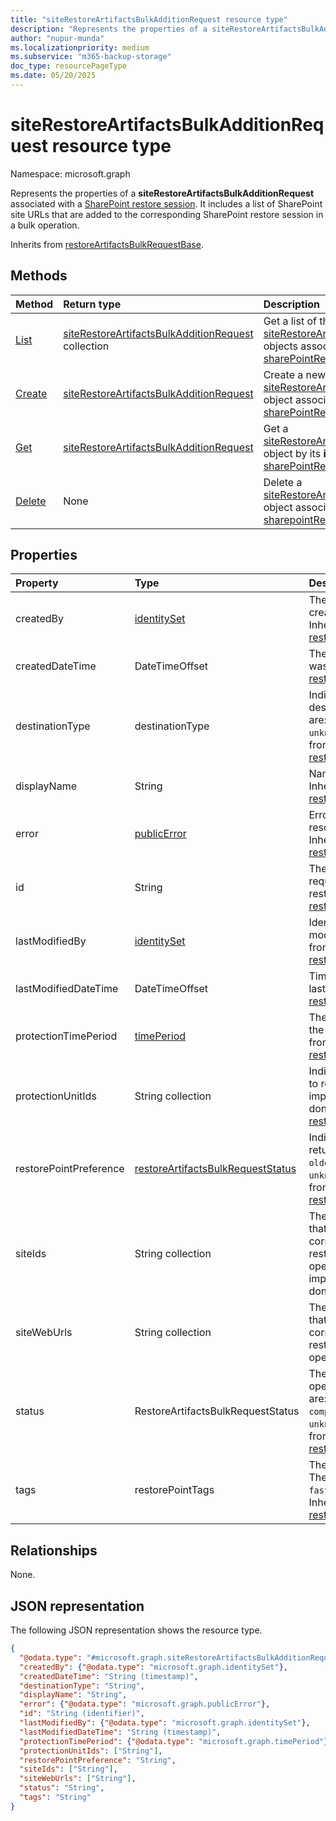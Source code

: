 ```yaml
---
title: "siteRestoreArtifactsBulkAdditionRequest resource type"
description: "Represents the properties of a siteRestoreArtifactsBulkAdditionRequest associated with a SharePoint restore session."
author: "nupur-munda"
ms.localizationpriority: medium
ms.subservice: "m365-backup-storage"
doc_type: resourcePageType
ms.date: 05/20/2025
---
```


# siteRestoreArtifactsBulkAdditionRequest resource type

Namespace: microsoft.graph

Represents the properties of a **siteRestoreArtifactsBulkAdditionRequest** associated with a [SharePoint restore session](../resources/sharepointrestoresession.md). It includes a list of SharePoint site URLs that are added to the corresponding SharePoint restore session in a bulk operation.

Inherits from [restoreArtifactsBulkRequestBase](../resources/restoreartifactsbulkrequestbase.md).

## Methods
|Method|Return type|Description|
|:---|:---|:---|
|[List](../api/sharepointrestoresession-list-siterestoreartifactsbulkadditionrequests.md)|[siteRestoreArtifactsBulkAdditionRequest](../resources/siterestoreartifactsbulkadditionrequest.md) collection|Get a list of the [siteRestoreArtifactsBulkAdditionRequest](../resources/siterestoreartifactsbulkadditionrequest.md) objects associated with a [sharePointRestoreSession](../resources/sharepointrestoresession.md).|
|[Create](../api/sharepointrestoresession-post-siterestoreartifactsbulkadditionrequests.md)|[siteRestoreArtifactsBulkAdditionRequest](../resources/siterestoreartifactsbulkadditionrequest.md)|Create a new [siteRestoreArtifactsBulkAdditionRequest](../resources/siterestoreartifactsbulkadditionrequest.md) object associated with a [sharePointRestoreSession](../resources/sharepointrestoresession.md).|
|[Get](../api/siterestoreartifactsbulkadditionrequest-get.md)|[siteRestoreArtifactsBulkAdditionRequest](../resources/siterestoreartifactsbulkadditionrequest.md)|Get a [siteRestoreArtifactsBulkAdditionRequest](../resources/siterestoreartifactsbulkadditionrequest.md) object by its **id**, associated with a [sharePointRestoreSession](../resources/sharepointrestoresession.md).|
|[Delete](../api/siterestoreartifactsbulkadditionrequest-delete.md)|None|Delete a [siteRestoreArtifactsBulkAdditionRequest](../resources/siterestoreartifactsbulkadditionrequest.md) object associated with a [sharepointRestoreSession](../resources/sharepointrestoresession.md).|

## Properties

|Property|Type|Description|
|:---|:---|:---|
| createdBy                  | [identitySet](../resources/identityset.md) | The identity of the person who created the bulk request. Inherited from [restoreArtifactsBulkRequestBase](../resources/restoreartifactsbulkrequestbase.md). |
| createdDateTime            | DateTimeOffset            | The time when the bulk request was created. Inherited from [restoreArtifactsBulkRequestBase](../resources/restoreartifactsbulkrequestbase.md).           |
| destinationType            | destinationType           | Indicates the restoration destination. The possible values are: `new`, `inPlace`, `unknownFutureValue`. Inherited from [restoreArtifactsBulkRequestBase](../resources/restoreartifactsbulkrequestbase.md). |
| displayName                | String                    | Name of the addition request. Inherited from [restoreArtifactsBulkRequestBase](../resources/restoreartifactsbulkrequestbase.md).                        |
| error                      | [publicError](../resources/publicerror.md) | Error details are populated for resource resolution failures. Inherited from [restoreArtifactsBulkRequestBase](../resources/restoreartifactsbulkrequestbase.md). |
| id                         | String                    | The unique identifier of the bulk request associated with the restore session. Inherited from [restoreArtifactsBulkRequestBase](../resources/restoreartifactsbulkrequestbase.md). |
| lastModifiedBy             | [identitySet](../resources/identityset.md) | Identity of the person who last modified this entity. Inherited from [restoreArtifactsBulkRequestBase](../resources/restoreartifactsbulkrequestbase.md). |
| lastModifiedDateTime       | DateTimeOffset            | Timestamp when this entity was last modified. Inherited from [restoreArtifactsBulkRequestBase](../resources/restoreartifactsbulkrequestbase.md).   |
| protectionTimePeriod       | [timePeriod](../resources/timeperiod.md)                | The start and end date time of the protection period. Inherited from [restoreArtifactsBulkRequestBase](../resources/restoreartifactsbulkrequestbase.md). |
| protectionUnitIds      | String collection                     | Indicates which protection units to restore. This property isn't implemented yet. Future value; don't use. Inherited from [restoreArtifactsBulkRequestBase](../resources/restoreartifactsbulkrequestbase.md).    |
| restorePointPreference     | [restoreArtifactsBulkRequestStatus](restoreartifactsbulkrequestbase.md#restoreartifactsbulkrequeststatus-values)    | Indicates which restore point to return. The possible values are `oldest`, `latest`, `unknownFutureValue`. Inherited from [restoreArtifactsBulkRequestBase](../resources/restoreartifactsbulkrequestbase.md). |
| siteIds                    | String collection         | The list of SharePoint site IDs that are added to the corresponding SharePoint restore session in a bulk operation. This property isn't implemented yet. Future value; don't use.          |
| siteWebUrls                | String collection         | The list of SharePoint site URLs that are added to the corresponding SharePoint restore session in a bulk operation.                                                                                     |
| status                     | RestoreArtifactsBulkRequestStatus | The status of the long-running operation. The possible values are: `unknown`, `active`, `completed`, `completedWithErrors`, `unknownFutureValue`. Inherited from [restoreArtifactsBulkRequestBase](../resources/restoreartifactsbulkrequestbase.md). |
| tags                       | restorePointTags          | The type of the restore point. The possible values are: `none`, `fastRestore`, `unknownFutureValue`. Inherited from [restoreArtifactsBulkRequestBase](../resources/restoreartifactsbulkrequestbase.md). |

## Relationships
None.

## JSON representation
The following JSON representation shows the resource type.
<!-- {
  "blockType": "resource",
  "keyProperty": "id",
  "@odata.type": "microsoft.graph.siteRestoreArtifactsBulkAdditionRequest",
  "baseType": "microsoft.graph.restoreArtifactsBulkRequestBase",
  "openType": false
}
-->
``` json
{
  "@odata.type": "#microsoft.graph.siteRestoreArtifactsBulkAdditionRequest",
  "createdBy": {"@odata.type": "microsoft.graph.identitySet"},
  "createdDateTime": "String (timestamp)",
  "destinationType": "String",
  "displayName": "String",
  "error": {"@odata.type": "microsoft.graph.publicError"},
  "id": "String (identifier)",
  "lastModifiedBy": {"@odata.type": "microsoft.graph.identitySet"},
  "lastModifiedDateTime": "String (timestamp)",
  "protectionTimePeriod": {"@odata.type": "microsoft.graph.timePeriod"},
  "protectionUnitIds": ["String"],
  "restorePointPreference": "String",
  "siteIds": ["String"],
  "siteWebUrls": ["String"],
  "status": "String",
  "tags": "String"
}
```
